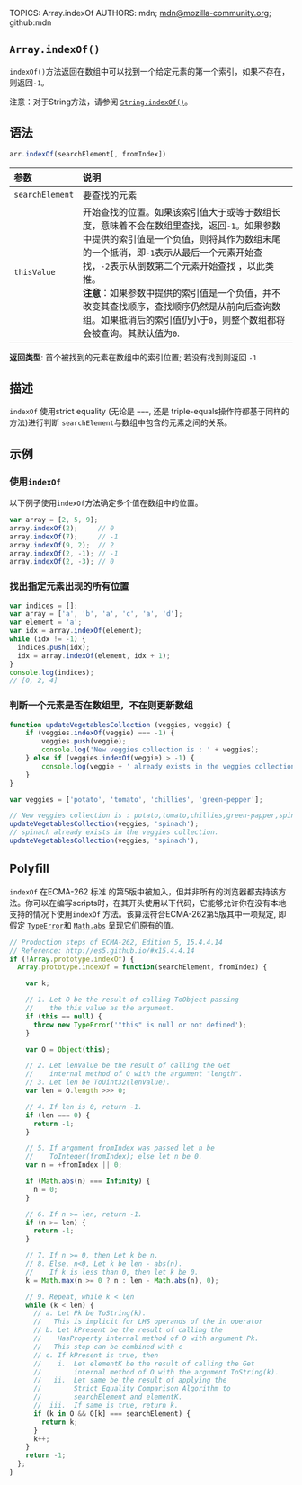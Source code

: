 TOPICS: Array.indexOf
AUTHORS: mdn; mdn@mozilla-community.org; github:mdn

## `Array.indexOf()`

`indexOf()`方法返回在数组中可以找到一个给定元素的第一个索引，如果不存在，则返回`-1`。

注意：对于String方法，请参阅 [`String.indexOf()`](/zh-hans/webfrontend/String.indexOf)。

## 语法

```javascript
arr.indexOf(searchElement[, fromIndex])
```

| 参数 | 说明 |
| :-- | :-- |
| `searchElement` | 要查找的元素 |
| `thisValue` | 开始查找的位置。如果该索引值大于或等于数组长度，意味着不会在数组里查找，返回`-1`。如果参数中提供的索引值是一个负值，则将其作为数组末尾的一个抵消，即`-1`表示从最后一个元素开始查找，`-2`表示从倒数第二个元素开始查找 ，以此类推。<br>**注意**：如果参数中提供的索引值是一个负值，并不改变其查找顺序，查找顺序仍然是从前向后查询数组。如果抵消后的索引值仍小于`0`，则整个数组都将会被查询。其默认值为`0`. |

**返回类型**: 首个被找到的元素在数组中的索引位置; 若没有找到则返回 `-1`

## 描述

`indexOf` 使用strict equality (无论是 `===`, 还是 triple-equals操作符都基于同样的方法)进行判断 `searchElement`与数组中包含的元素之间的关系。

## 示例

### 使用`indexOf`

以下例子使用`indexOf`方法确定多个值在数组中的位置。

```javascript
var array = [2, 5, 9];
array.indexOf(2);     // 0
array.indexOf(7);     // -1
array.indexOf(9, 2);  // 2
array.indexOf(2, -1); // -1
array.indexOf(2, -3); // 0
```

### 找出指定元素出现的所有位置

```javascript
var indices = [];
var array = ['a', 'b', 'a', 'c', 'a', 'd'];
var element = 'a';
var idx = array.indexOf(element);
while (idx != -1) {
  indices.push(idx);
  idx = array.indexOf(element, idx + 1);
}
console.log(indices);
// [0, 2, 4]
```

### 判断一个元素是否在数组里，不在则更新数组

```javascript
function updateVegetablesCollection (veggies, veggie) {
    if (veggies.indexOf(veggie) === -1) {
        veggies.push(veggie);
        console.log('New veggies collection is : ' + veggies);
    } else if (veggies.indexOf(veggie) > -1) {
        console.log(veggie + ' already exists in the veggies collection.');
    }
}

var veggies = ['potato', 'tomato', 'chillies', 'green-pepper'];

// New veggies collection is : potato,tomato,chillies,green-papper,spinach
updateVegetablesCollection(veggies, 'spinach');
// spinach already exists in the veggies collection.
updateVegetablesCollection(veggies, 'spinach');
```

## Polyfill

`indexOf` 在ECMA-262 标准 的第5版中被加入，但并非所有的浏览器都支持该方法。你可以在编写scripts时，在其开头使用以下代码，它能够允许你在没有本地支持的情况下使用`indexOf`
方法。该算法符合ECMA-262第5版其中一项规定, 即假定 [`TypeError`](/zh-hans/webfrontend/TypeError)和
[`Math.abs`](/zh-hans/webfrontend/Math.abs) 呈现它们原有的值。

```javascript
// Production steps of ECMA-262, Edition 5, 15.4.4.14
// Reference: http://es5.github.io/#x15.4.4.14
if (!Array.prototype.indexOf) {
  Array.prototype.indexOf = function(searchElement, fromIndex) {

    var k;

    // 1. Let O be the result of calling ToObject passing
    //    the this value as the argument.
    if (this == null) {
      throw new TypeError('"this" is null or not defined');
    }

    var O = Object(this);

    // 2. Let lenValue be the result of calling the Get
    //    internal method of O with the argument "length".
    // 3. Let len be ToUint32(lenValue).
    var len = O.length >>> 0;

    // 4. If len is 0, return -1.
    if (len === 0) {
      return -1;
    }

    // 5. If argument fromIndex was passed let n be
    //    ToInteger(fromIndex); else let n be 0.
    var n = +fromIndex || 0;

    if (Math.abs(n) === Infinity) {
      n = 0;
    }

    // 6. If n >= len, return -1.
    if (n >= len) {
      return -1;
    }

    // 7. If n >= 0, then Let k be n.
    // 8. Else, n<0, Let k be len - abs(n).
    //    If k is less than 0, then let k be 0.
    k = Math.max(n >= 0 ? n : len - Math.abs(n), 0);

    // 9. Repeat, while k < len
    while (k < len) {
      // a. Let Pk be ToString(k).
      //   This is implicit for LHS operands of the in operator
      // b. Let kPresent be the result of calling the
      //    HasProperty internal method of O with argument Pk.
      //   This step can be combined with c
      // c. If kPresent is true, then
      //    i.  Let elementK be the result of calling the Get
      //        internal method of O with the argument ToString(k).
      //   ii.  Let same be the result of applying the
      //        Strict Equality Comparison Algorithm to
      //        searchElement and elementK.
      //  iii.  If same is true, return k.
      if (k in O && O[k] === searchElement) {
        return k;
      }
      k++;
    }
    return -1;
  };
}
```
